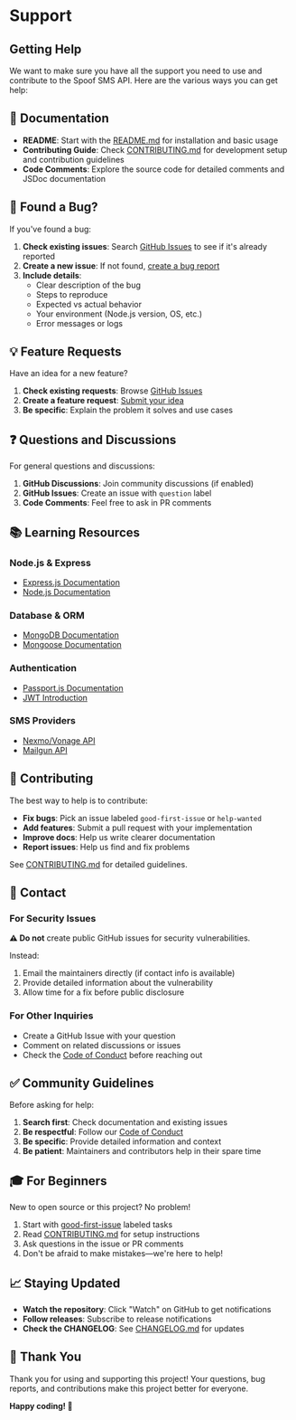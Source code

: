 # Support

## Getting Help

We want to make sure you have all the support you need to use and contribute to the Spoof SMS API. Here are the various ways you can get help:

## 📖 Documentation

- **README**: Start with the [README.md](./README.md) for installation and basic usage
- **Contributing Guide**: Check [CONTRIBUTING.md](./CONTRIBUTING.md) for development setup and contribution guidelines
- **Code Comments**: Explore the source code for detailed comments and JSDoc documentation

## 🐛 Found a Bug?

If you've found a bug:

1. **Check existing issues**: Search [GitHub Issues](https://github.com/adityanageshsir/ssa/issues) to see if it's already reported
2. **Create a new issue**: If not found, [create a bug report](https://github.com/adityanageshsir/ssa/issues/new?template=bug_report.md)
3. **Include details**:
   - Clear description of the bug
   - Steps to reproduce
   - Expected vs actual behavior
   - Your environment (Node.js version, OS, etc.)
   - Error messages or logs

## 💡 Feature Requests

Have an idea for a new feature?

1. **Check existing requests**: Browse [GitHub Issues](https://github.com/adityanageshsir/ssa/issues?q=label%3Aenhancement)
2. **Create a feature request**: [Submit your idea](https://github.com/adityanageshsir/ssa/issues/new?template=feature_request.md)
3. **Be specific**: Explain the problem it solves and use cases

## ❓ Questions and Discussions

For general questions and discussions:

1. **GitHub Discussions**: Join community discussions (if enabled)
2. **GitHub Issues**: Create an issue with `question` label
3. **Code Comments**: Feel free to ask in PR comments

## 📚 Learning Resources

### Node.js & Express
- [Express.js Documentation](https://expressjs.com/)
- [Node.js Documentation](https://nodejs.org/en/docs/)

### Database & ORM
- [MongoDB Documentation](https://docs.mongodb.com/)
- [Mongoose Documentation](https://mongoosejs.com/)

### Authentication
- [Passport.js Documentation](https://www.passportjs.org/)
- [JWT Introduction](https://jwt.io/introduction)

### SMS Providers
- [Nexmo/Vonage API](https://developer.vonage.com/)
- [Mailgun API](https://documentation.mailgun.com/)

## 🔄 Contributing

The best way to help is to contribute:

- **Fix bugs**: Pick an issue labeled `good-first-issue` or `help-wanted`
- **Add features**: Submit a pull request with your implementation
- **Improve docs**: Help us write clearer documentation
- **Report issues**: Help us find and fix problems

See [CONTRIBUTING.md](./CONTRIBUTING.md) for detailed guidelines.

## 📧 Contact

### For Security Issues

**⚠️ Do not** create public GitHub issues for security vulnerabilities.

Instead:
1. Email the maintainers directly (if contact info is available)
2. Provide detailed information about the vulnerability
3. Allow time for a fix before public disclosure

### For Other Inquiries

- Create a GitHub Issue with your question
- Comment on related discussions or issues
- Check the [Code of Conduct](./CODE_OF_CONDUCT.md) before reaching out

## ✅ Community Guidelines

Before asking for help:

1. **Search first**: Check documentation and existing issues
2. **Be respectful**: Follow our [Code of Conduct](./CODE_OF_CONDUCT.md)
3. **Be specific**: Provide detailed information and context
4. **Be patient**: Maintainers and contributors help in their spare time

## 🎓 For Beginners

New to open source or this project? No problem!

1. Start with [good-first-issue](https://github.com/adityanageshsir/ssa/labels/good-first-issue) labeled tasks
2. Read [CONTRIBUTING.md](./CONTRIBUTING.md) for setup instructions
3. Ask questions in the issue or PR comments
4. Don't be afraid to make mistakes—we're here to help!

## 📈 Staying Updated

- **Watch the repository**: Click "Watch" on GitHub to get notifications
- **Follow releases**: Subscribe to release notifications
- **Check the CHANGELOG**: See [CHANGELOG.md](./CHANGELOG.md) for updates

## 🙌 Thank You

Thank you for using and supporting this project! Your questions, bug reports, and contributions make this project better for everyone.

**Happy coding! 🚀**
